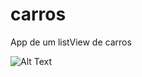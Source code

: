 # carros
App de um listView de carros

![Alt Text](https://github.com/{user}/{repo}/raw/{branch}/path/to/image.gif)

